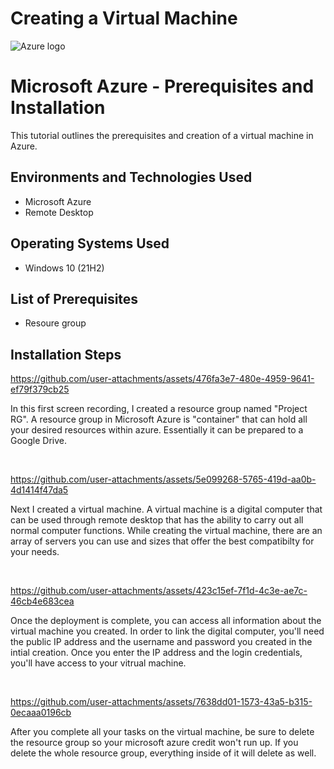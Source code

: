 # Creating a Virtual Machine
<p align="center">

![Azure logo](https://github.com/user-attachments/assets/92cb282d-48d6-4893-84b4-9ac24a3a043b)

</p>

<h1>Microsoft Azure - Prerequisites and Installation</h1>
This tutorial outlines the prerequisites and creation of a virtual machine in Azure.<br />




<h2>Environments and Technologies Used</h2>

- Microsoft Azure 
- Remote Desktop


<h2>Operating Systems Used </h2>

- Windows 10</b> (21H2)

<h2>List of Prerequisites</h2>

- Resoure group


<h2>Installation Steps</h2>

<p>
</p>

https://github.com/user-attachments/assets/476fa3e7-480e-4959-9641-ef79f379cb25


<p>In this first screen recording, I created a resource group named "Project RG". A resource group in Microsoft Azure is "container" that can hold all your desired resources within azure. Essentially it can be prepared to a Google Drive. 
</p>
<br />

<p>
</p>

https://github.com/user-attachments/assets/5e099268-5765-419d-aa0b-4d1414f47da5


<p>Next I created a virtual machine. A virtual machine is a digital computer that can be used through remote desktop that has the ability to carry out all normal computer functions. While creating the virtual machine, there are an array of servers you can use and sizes that offer the best compatibilty for your needs. 
</p>
<br />

<p>
</p>

https://github.com/user-attachments/assets/423c15ef-7f1d-4c3e-ae7c-46cb4e683cea


<p>
Once the deployment is complete, you can access all information about the virtual machine you created. In order to link the digital computer, you'll need the public IP address and the username and password you created in the intial creation. Once you enter the IP address and the login credentials, you'll have access to your vitrual machine. </p>
<br />






https://github.com/user-attachments/assets/7638dd01-1573-43a5-b315-0ecaaa0196cb


After you complete all your tasks on the virtual machine, be sure to delete the resource group so your microsoft azure credit won't run up. If you delete the whole resource group, everything inside of it will delete as well. 
